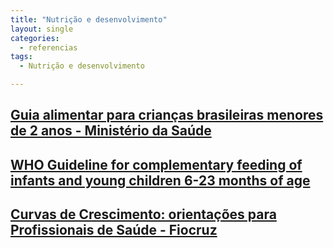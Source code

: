 ```yaml
---
title: "Nutrição e desenvolvimento"
layout: single
categories:
  - referencias
tags:
  - Nutrição e desenvolvimento

---
```

## [Guia alimentar para crianças brasileiras menores de 2 anos - Ministério da Saúde](https://bvsms.saude.gov.br/bvs/publicacoes/guia_alimentar_crianca_brasileira_versao_resumida.pdf)

## [WHO Guideline for complementary feeding of infants and young children 6-23 months of age](https://www.who.int/publications/i/item/9789240081864)

## [Curvas de Crescimento: orientações para Profissionais de Saúde - Fiocruz](https://portaldeboaspraticas.iff.fiocruz.br/atencao-criancacurvas-de-crescimento-orientacoes-para-profissionais-de-saude/)

